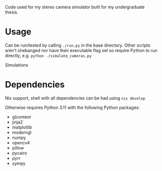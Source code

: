 Code used for my stereo camera simulator built for my undergraduate thesis.

# Usage
Can be run/tested by calling ```./run.py``` in the base directory. Other scripts aren't shebanged nor have their executable flag set so require Python to run directly, e.g. ```python ./simulate_cameras.py```

Simulations 

# Dependencies
Nix support, shell with all dependencies can be had using ```nix develop```

Otherwise requires Python 3.11 with the following Python packages:
- glcontext
- jinja2
- matplotlib
- moderngl
- numpy
- opencv4
- pillow
- pycairo
- pyrr
- sympy
